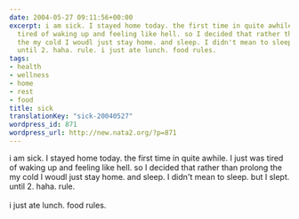 ```yaml
---
date: 2004-05-27 09:11:56+00:00
excerpt: i am sick. I stayed home today. the first time in quite awhile. I just was
  tired of waking up and feeling like hell. so I decided that rather than prolong
  the my cold I woudl just stay home. and sleep. I didn't mean to sleep. but I slept.
  until 2. haha. rule. i just ate lunch. food rules.
tags:
- health
- wellness
- home
- rest
- food
title: sick
translationKey: "sick-20040527"
wordpress_id: 871
wordpress_url: http://new.nata2.org/?p=871
---
```


i am sick. I stayed home today. the first time in quite awhile. I just was tired of waking up and feeling like hell. so I decided that rather than prolong the my cold I woudl just stay home. and sleep. I didn't mean to sleep. but I slept. until 2. haha. rule. <br/><br/>i just ate lunch. food rules.